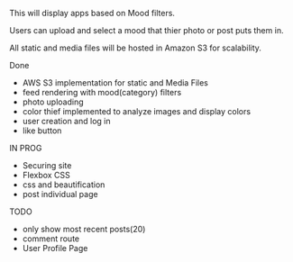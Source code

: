 This will display apps based on Mood filters.

Users can upload and select a mood that thier photo or post puts them in.  

All static and media files will be hosted in Amazon S3 for scalability.

Done
- AWS S3 implementation for static and Media Files
- feed rendering with mood(category) filters
- photo uploading
- color thief implemented to analyze images and display colors
- user creation and log in
- like button 

IN PROG
- Securing site
- Flexbox CSS
- css and beautification
- post individual page

TODO
- only show most recent posts(20)
- comment route
- User Profile Page
